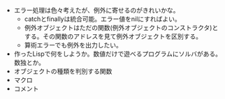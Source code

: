 - エラー処理は色々考えたが、例外に寄せるのがきれいかな。
  - catchとfinallyは統合可能。エラー値をnilにすればよい。
  - 例外オブジェクトはただの関数(例外オブジェクトのコンストラクタ)とする。その関数のアドレスを見て例外オブジェクトを区別する。
  - 算術エラーでも例外を出力したい。
- 作ったLispで何をしようか。数値だけで遊べるプログラムにソルバがある。数独とか。
- オブジェクトの種類を判別する関数
- マクロ
- コメント
